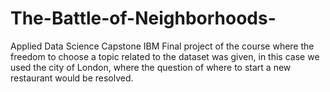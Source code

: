 # The-Battle-of-Neighborhoods-
Applied Data Science Capstone  IBM
Final project of the course where the freedom to choose a topic related to the dataset was given, in this case we used the city of London, where the question of where to start a new restaurant would be resolved.
